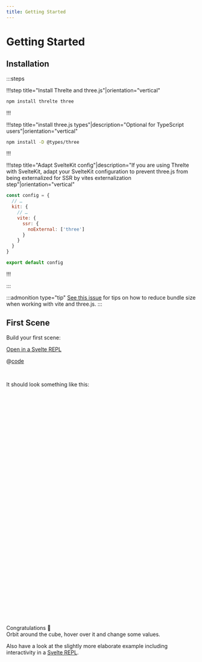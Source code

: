 ```yaml
---
title: Getting Started
---
```


<script lang="ts">
import GettingStarted from '$examples/GettingStarted.svelte'
</script>

# Getting Started

## Installation

:::steps

!!!step title="Install Threlte and three.js"|orientation="vertical"

```bash copy
npm install threlte three
```

!!!

!!!step title="install three.js types"|description="Optional for TypeScript users"|orientation="vertical"

```bash copy
npm install -D @types/three
```

!!!

!!!step title="Adapt SvelteKit config"|description="If you are using Threlte with SvelteKit, adapt your SvelteKit configuration to prevent three.js from being externalized for SSR by vites externalization step"|orientation="vertical"

```js copyHighlight{5-9}|title=svelte.config.js
const config = {
  // …
  kit: {
    // …
    vite: {
      ssr: {
        noExternal: ['three']
      }
    }
  }
}

export default config
```

!!!

:::

:::admonition type="tip"
[See this issue](https://github.com/grischaerbe/threlte/issues/8#issuecomment-1024085864) for tips on how to reduce bundle size when working with vite and three.js.
:::

## First Scene

Build your first scene:

[Open in a Svelte REPL](https://svelte.dev/repl/14f38c03710945b797d0c421f55e4373?version=3.46.2)

@[code](../../examples/GettingStarted.svelte)

<br />

It should look something like this:

<div style="height: 600px;">
  <GettingStarted />
</div>

Congratulations :tada:  
Orbit around the cube, hover over it and change some values.

Also have a look at the slightly more elaborate example including interactivity in a [Svelte REPL](https://svelte.dev/repl/bcb9474112ca440cb3c1f67e74250bcf?version=3.46.2).

